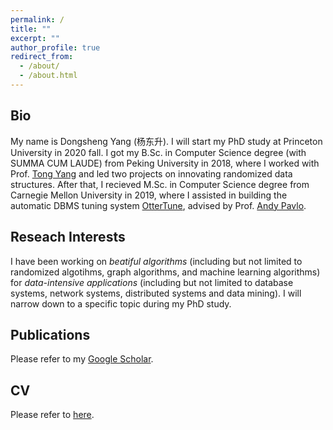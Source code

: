 ```yaml
---
permalink: /
title: ""
excerpt: ""
author_profile: true
redirect_from: 
  - /about/
  - /about.html
---
```


## Bio
My name is Dongsheng Yang (杨东升). I will start my PhD study at Princeton University in 2020 fall. I got my B.Sc. in Computer Science degree (with SUMMA CUM LAUDE) from Peking University in 2018, where I worked with Prof. [Tong Yang](http://net.pku.edu.cn/~yangtong/) and led two projects on innovating randomized data structures. After that, I recieved M.Sc. in Computer Science degree from Carnegie Mellon University in 2019, where I assisted in building the automatic DBMS tuning system [OtterTune](https://github.com/cmu-db/ottertune), advised by Prof. [Andy Pavlo](http://www.cs.cmu.edu/~pavlo/).

## Reseach Interests
I have been working on *beatiful algorithms* (including but not limited to randomized algotihms, graph algorithms, and machine learning algorithms) for *data-intensive applications* (including but not limited to database systems, network systems, distributed systems and data mining). I will narrow down to a specific topic during my PhD study.

## Publications
Please refer to my [Google Scholar](https://scholar.google.com/citations?hl=en&user=ITiysawAAAAJ).

## CV
Please refer to <a href="https://yangdsh.github.io/files/cv2020.pdf" target="_blank">here</a>.
